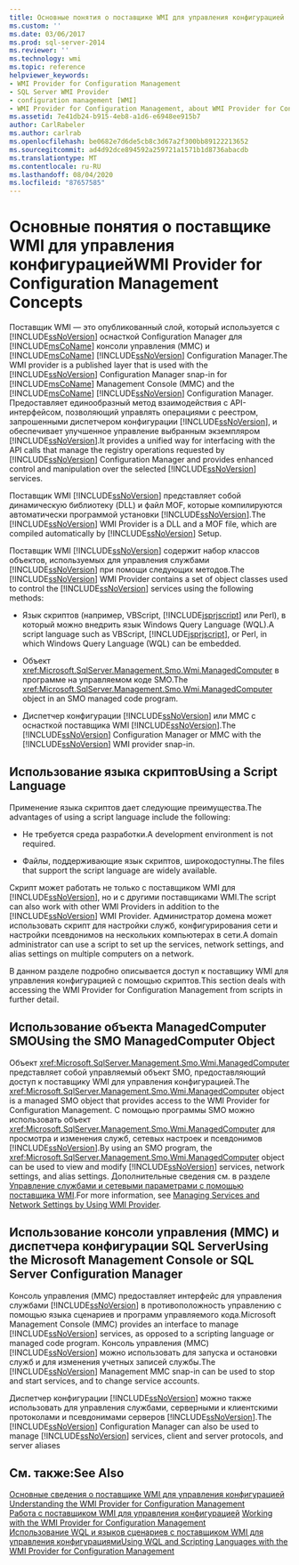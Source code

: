 ```yaml
---
title: Основные понятия о поставщике WMI для управления конфигурацией | Документация Майкрософт
ms.custom: ''
ms.date: 03/06/2017
ms.prod: sql-server-2014
ms.reviewer: ''
ms.technology: wmi
ms.topic: reference
helpviewer_keywords:
- WMI Provider for Configuration Management
- SQL Server WMI Provider
- configuration management [WMI]
- WMI Provider for Configuration Management, about WMI Provider for Configuration Management
ms.assetid: 7e41db24-b915-4eb8-a1d6-e6948ee915b7
author: CarlRabeler
ms.author: carlrab
ms.openlocfilehash: be0682e7d6de5cb8c3d67a2f300bb89122213652
ms.sourcegitcommit: ad4d92dce894592a259721a1571b1d8736abacdb
ms.translationtype: MT
ms.contentlocale: ru-RU
ms.lasthandoff: 08/04/2020
ms.locfileid: "87657585"
---
```

# <a name="wmi-provider-for-configuration-management-concepts"></a><span data-ttu-id="e6767-102">Основные понятия о поставщике WMI для управления конфигурацией</span><span class="sxs-lookup"><span data-stu-id="e6767-102">WMI Provider for Configuration Management Concepts</span></span>
  <span data-ttu-id="e6767-103">Поставщик WMI — это опубликованный слой, который используется с [!INCLUDE[ssNoVersion](../../includes/ssnoversion-md.md)] оснасткой Configuration Manager для [!INCLUDE[msCoName](../../includes/msconame-md.md)] консоли управления (MMC) и [!INCLUDE[msCoName](../../includes/msconame-md.md)] [!INCLUDE[ssNoVersion](../../includes/ssnoversion-md.md)] Configuration Manager.</span><span class="sxs-lookup"><span data-stu-id="e6767-103">The WMI provider is a published layer that is used with the [!INCLUDE[ssNoVersion](../../includes/ssnoversion-md.md)] Configuration Manager snap-in for [!INCLUDE[msCoName](../../includes/msconame-md.md)] Management Console (MMC) and the [!INCLUDE[msCoName](../../includes/msconame-md.md)] [!INCLUDE[ssNoVersion](../../includes/ssnoversion-md.md)] Configuration Manager.</span></span> <span data-ttu-id="e6767-104">Предоставляет единообразный метод взаимодействия с API-интерфейсом, позволяющий управлять операциями с реестром, запрошенными диспетчером конфигурации [!INCLUDE[ssNoVersion](../../includes/ssnoversion-md.md)], и обеспечивает улучшенное управление выбранным экземпляром [!INCLUDE[ssNoVersion](../../includes/ssnoversion-md.md)].</span><span class="sxs-lookup"><span data-stu-id="e6767-104">It provides a unified way for interfacing with the API calls that manage the registry operations requested by [!INCLUDE[ssNoVersion](../../includes/ssnoversion-md.md)] Configuration Manager and provides enhanced control and manipulation over the selected [!INCLUDE[ssNoVersion](../../includes/ssnoversion-md.md)] services.</span></span>  
  
 <span data-ttu-id="e6767-105">Поставщик WMI [!INCLUDE[ssNoVersion](../../includes/ssnoversion-md.md)] представляет собой динамическую библиотеку (DLL) и файл MOF, которые компилируются автоматически программой установки [!INCLUDE[ssNoVersion](../../includes/ssnoversion-md.md)].</span><span class="sxs-lookup"><span data-stu-id="e6767-105">The [!INCLUDE[ssNoVersion](../../includes/ssnoversion-md.md)] WMI Provider is a DLL and a MOF file, which are compiled automatically by [!INCLUDE[ssNoVersion](../../includes/ssnoversion-md.md)] Setup.</span></span>  
  
 <span data-ttu-id="e6767-106">Поставщик WMI [!INCLUDE[ssNoVersion](../../includes/ssnoversion-md.md)] содержит набор классов объектов, используемых для управления службами [!INCLUDE[ssNoVersion](../../includes/ssnoversion-md.md)] при помощи следующих методов.</span><span class="sxs-lookup"><span data-stu-id="e6767-106">The [!INCLUDE[ssNoVersion](../../includes/ssnoversion-md.md)] WMI Provider contains a set of object classes used to control the [!INCLUDE[ssNoVersion](../../includes/ssnoversion-md.md)] services using the following methods:</span></span>  
  
-   <span data-ttu-id="e6767-107">Язык скриптов (например, VBScript, [!INCLUDE[jsprjscript](../../includes/jsprjscript-md.md)] или Perl), в который можно внедрить язык Windows Query Language (WQL).</span><span class="sxs-lookup"><span data-stu-id="e6767-107">A script language such as VBScript, [!INCLUDE[jsprjscript](../../includes/jsprjscript-md.md)], or Perl, in which Windows Query Language (WQL) can be embedded.</span></span>  
  
-   <span data-ttu-id="e6767-108">Объект <xref:Microsoft.SqlServer.Management.Smo.Wmi.ManagedComputer> в программе на управляемом коде SMO.</span><span class="sxs-lookup"><span data-stu-id="e6767-108">The <xref:Microsoft.SqlServer.Management.Smo.Wmi.ManagedComputer> object in an SMO managed code program.</span></span>  
  
-   <span data-ttu-id="e6767-109">Диспетчер конфигурации [!INCLUDE[ssNoVersion](../../includes/ssnoversion-md.md)] или MMC с оснасткой поставщика WMI [!INCLUDE[ssNoVersion](../../includes/ssnoversion-md.md)].</span><span class="sxs-lookup"><span data-stu-id="e6767-109">The [!INCLUDE[ssNoVersion](../../includes/ssnoversion-md.md)] Configuration Manager or MMC with the [!INCLUDE[ssNoVersion](../../includes/ssnoversion-md.md)] WMI provider snap-in.</span></span>  
  
## <a name="using-a-script-language"></a><span data-ttu-id="e6767-110">Использование языка скриптов</span><span class="sxs-lookup"><span data-stu-id="e6767-110">Using a Script Language</span></span>  
 <span data-ttu-id="e6767-111">Применение языка скриптов дает следующие преимущества.</span><span class="sxs-lookup"><span data-stu-id="e6767-111">The advantages of using a script language include the following:</span></span>  
  
-   <span data-ttu-id="e6767-112">Не требуется среда разработки.</span><span class="sxs-lookup"><span data-stu-id="e6767-112">A development environment is not required.</span></span>  
  
-   <span data-ttu-id="e6767-113">Файлы, поддерживающие язык скриптов, широкодоступны.</span><span class="sxs-lookup"><span data-stu-id="e6767-113">The files that support the script language are widely available.</span></span>  
  
 <span data-ttu-id="e6767-114">Скрипт может работать не только с поставщиком WMI для [!INCLUDE[ssNoVersion](../../includes/ssnoversion-md.md)], но и с другими поставщиками WMI.</span><span class="sxs-lookup"><span data-stu-id="e6767-114">The script can also work with other WMI Providers in addition to the [!INCLUDE[ssNoVersion](../../includes/ssnoversion-md.md)] WMI Provider.</span></span> <span data-ttu-id="e6767-115">Администратор домена может использовать скрипт для настройки служб, конфигурирования сети и настройки псевдонимов на нескольких компьютерах в сети.</span><span class="sxs-lookup"><span data-stu-id="e6767-115">A domain administrator can use a script to set up the services, network settings, and alias settings on multiple computers on a network.</span></span>  
  
 <span data-ttu-id="e6767-116">В данном разделе подробно описывается доступ к поставщику WMI для управления конфигурацией с помощью скриптов.</span><span class="sxs-lookup"><span data-stu-id="e6767-116">This section deals with accessing the WMI Provider for Configuration Management from scripts in further detail.</span></span>  
  
## <a name="using-the-smo-managedcomputer-object"></a><span data-ttu-id="e6767-117">Использование объекта ManagedComputer SMO</span><span class="sxs-lookup"><span data-stu-id="e6767-117">Using the SMO ManagedComputer Object</span></span>  
 <span data-ttu-id="e6767-118">Объект <xref:Microsoft.SqlServer.Management.Smo.Wmi.ManagedComputer> представляет собой управляемый объект SMO, предоставляющий доступ к поставщику WMI для управления конфигурацией.</span><span class="sxs-lookup"><span data-stu-id="e6767-118">The <xref:Microsoft.SqlServer.Management.Smo.Wmi.ManagedComputer> object is a managed SMO object that provides access to the WMI Provider for Configuration Management.</span></span> <span data-ttu-id="e6767-119">С помощью программы SMO можно использовать объект <xref:Microsoft.SqlServer.Management.Smo.Wmi.ManagedComputer> для просмотра и изменения служб, сетевых настроек и псевдонимов [!INCLUDE[ssNoVersion](../../includes/ssnoversion-md.md)].</span><span class="sxs-lookup"><span data-stu-id="e6767-119">By using an SMO program, the <xref:Microsoft.SqlServer.Management.Smo.Wmi.ManagedComputer> object can be used to view and modify [!INCLUDE[ssNoVersion](../../includes/ssnoversion-md.md)] services, network settings, and alias settings.</span></span> <span data-ttu-id="e6767-120">Дополнительные сведения см. в разделе [Управление службами и сетевыми параметрами с помощью поставщика WMI](../server-management-objects-smo/tasks/managing-services-and-network-settings-by-using-wmi-provider.md).</span><span class="sxs-lookup"><span data-stu-id="e6767-120">For more information, see [Managing Services and Network Settings by Using WMI Provider](../server-management-objects-smo/tasks/managing-services-and-network-settings-by-using-wmi-provider.md).</span></span>  
  
## <a name="using-the-microsoft-management-console-or-sql-server-configuration-manager"></a><span data-ttu-id="e6767-121">Использование консоли управления (MMC) и диспетчера конфигурации SQL Server</span><span class="sxs-lookup"><span data-stu-id="e6767-121">Using the Microsoft Management Console or SQL Server Configuration Manager</span></span>  
 <span data-ttu-id="e6767-122">Консоль управления (MMC) предоставляет интерфейс для управления службами [!INCLUDE[ssNoVersion](../../includes/ssnoversion-md.md)] в противоположность управлению с помощью языка сценариев и программ управляемого кода.</span><span class="sxs-lookup"><span data-stu-id="e6767-122">Microsoft Management Console (MMC) provides an interface to manage [!INCLUDE[ssNoVersion](../../includes/ssnoversion-md.md)] services, as opposed to a scripting language or managed code program.</span></span> <span data-ttu-id="e6767-123">Консоль управления (MMC) [!INCLUDE[ssNoVersion](../../includes/ssnoversion-md.md)] можно использовать для запуска и остановки служб и для изменения учетных записей службы.</span><span class="sxs-lookup"><span data-stu-id="e6767-123">The [!INCLUDE[ssNoVersion](../../includes/ssnoversion-md.md)] Management MMC snap-in can be used to stop and start services, and to change service accounts.</span></span>  
  
 <span data-ttu-id="e6767-124">Диспетчер конфигурации [!INCLUDE[ssNoVersion](../../includes/ssnoversion-md.md)] можно также использовать для управления службами, серверными и клиентскими протоколами и псевдонимами серверов [!INCLUDE[ssNoVersion](../../includes/ssnoversion-md.md)].</span><span class="sxs-lookup"><span data-stu-id="e6767-124">The [!INCLUDE[ssNoVersion](../../includes/ssnoversion-md.md)] Configuration Manager can also be used to manage [!INCLUDE[ssNoVersion](../../includes/ssnoversion-md.md)] services, client and server protocols, and server aliases</span></span>  
  
## <a name="see-also"></a><span data-ttu-id="e6767-125">См. также:</span><span class="sxs-lookup"><span data-stu-id="e6767-125">See Also</span></span>  
 <span data-ttu-id="e6767-126">[Основные сведения о поставщике WMI для управления конфигурацией](understanding-the-wmi-provider-for-configuration-management.md) </span><span class="sxs-lookup"><span data-stu-id="e6767-126">[Understanding the WMI Provider for Configuration Management](understanding-the-wmi-provider-for-configuration-management.md) </span></span>  
 <span data-ttu-id="e6767-127">[Работа с поставщиком WMI для управления конфигурацией](working-with-the-wmi-provider-for-configuration-management.md) </span><span class="sxs-lookup"><span data-stu-id="e6767-127">[Working with the WMI Provider for Configuration Management](working-with-the-wmi-provider-for-configuration-management.md) </span></span>  
 [<span data-ttu-id="e6767-128">Использование WQL и языков сценариев с поставщиком WMI для управления конфигурациями</span><span class="sxs-lookup"><span data-stu-id="e6767-128">Using WQL and Scripting Languages with the WMI Provider for Configuration Management</span></span>](using-wql-and-scripting-languages-with-the-wmi-provider.md)  
  
  
